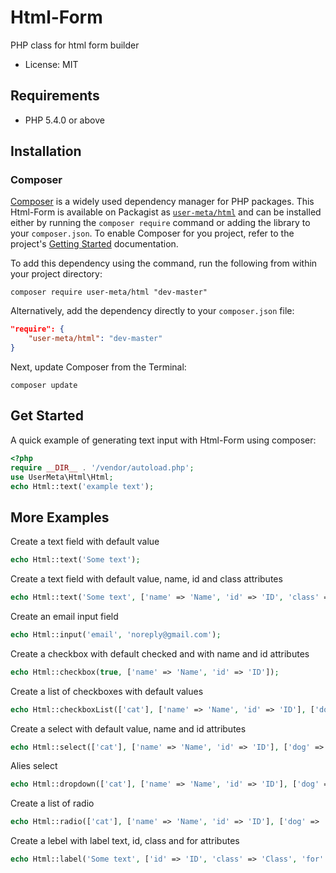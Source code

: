 # Html-Form
PHP class for html form builder

- License: MIT

## Requirements

- PHP 5.4.0 or above

## Installation

### Composer

[Composer](https://getcomposer.org/) is a widely used dependency manager for PHP
packages. This Html-Form is available on Packagist as
[`user-meta/html`](https://packagist.org/packages/user-meta/html) and can be
installed either by running the `composer require` command or adding the library
to your `composer.json`. To enable Composer for you project, refer to the
project's [Getting Started](https://getcomposer.org/doc/00-intro.md)
documentation.

To add this dependency using the command, run the following from within your
project directory:
```
composer require user-meta/html "dev-master"
```

Alternatively, add the dependency directly to your `composer.json` file:
```json
"require": {
    "user-meta/html": "dev-master"
}
```
Next, update Composer from the Terminal:
```
composer update
```

## Get Started
A quick example of generating text input with Html-Form using composer:

```php
<?php
require __DIR__ . '/vendor/autoload.php';
use UserMeta\Html\Html;
echo Html::text('example text');
```


## More Examples

Create a text field with default value
```php
echo Html::text('Some text');
```

Create a text field with default value, name, id and class attributes
```php
echo Html::text('Some text', ['name' => 'Name', 'id' => 'ID', 'class' => 'Class']);
```

Create an email input field
```php
echo Html::input('email', 'noreply@gmail.com');
```

Create a checkbox with default checked and with name and id attributes
```php
echo Html::checkbox(true, ['name' => 'Name', 'id' => 'ID']);
```

Create a list of checkboxes with default values
```php
echo Html::checkboxList(['cat'], ['name' => 'Name', 'id' => 'ID'], ['dog' => 'Dog', 'cat' => 'Cat']);
```

Create a select with default value, name and id attributes
```php
echo Html::select(['cat'], ['name' => 'Name', 'id' => 'ID'], ['dog' => 'Dog', 'cat' => 'Cat']);
```

Alies select
```php
echo Html::dropdown(['cat'], ['name' => 'Name', 'id' => 'ID'], ['dog' => 'Dog', 'cat' => 'Cat']);
```

Create a list of radio
```php
echo Html::radio(['cat'], ['name' => 'Name', 'id' => 'ID'], ['dog' => 'Dog', 'cat' => 'Cat']);
```

Create a lebel with label text, id, class and for attributes
```php
echo Html::label('Some text', ['id' => 'ID', 'class' => 'Class', 'for' => 'for']);
```
